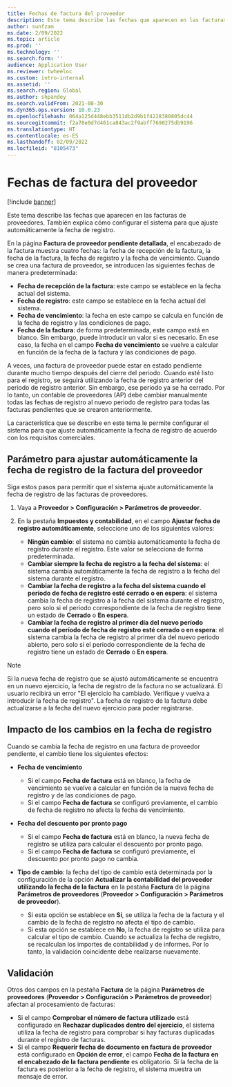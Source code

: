 ```yaml
---
title: Fechas de factura del proveedor
description: Este tema describe las fechas que aparecen en las facturas de proveedores. También explica cómo configurar el sistema para que ajuste automáticamente la fecha de registro.
author: sunfzam
ms.date: 2/09/2022
ms.topic: article
ms.prod: ''
ms.technology: ''
ms.search.form: ''
audience: Application User
ms.reviewer: twheeloc
ms.custom: intro-internal
ms.assetid: ''
ms.search.region: Global
ms.author: shpandey
ms.search.validFrom: 2021-08-30
ms.dyn365.ops.version: 10.0.23
ms.openlocfilehash: 064a125d448ebb3511db2d9b1f4228380805dc44
ms.sourcegitcommit: f2a78e0d7d461ca843ac2f9abff7690275db9196
ms.translationtype: HT
ms.contentlocale: es-ES
ms.lasthandoff: 02/09/2022
ms.locfileid: "8105473"
---
```

# <a name="vendor-invoice-dates"></a>Fechas de factura del proveedor

[!include [banner](../includes/banner.md)]

Este tema describe las fechas que aparecen en las facturas de proveedores. También explica cómo configurar el sistema para que ajuste automáticamente la fecha de registro.

En la página **Factura de proveedor pendiente detallada**, el encabezado de la factura muestra cuatro fechas: la fecha de recepción de la factura, la fecha de la factura, la fecha de registro y la fecha de vencimiento. Cuando se crea una factura de proveedor, se introducen las siguientes fechas de manera predeterminada:

- **Fecha de recepción de la factura**: este campo se establece en la fecha actual del sistema.
- **Fecha de registro**: este campo se establece en la fecha actual del sistema. 
- **Fecha de vencimiento**: la fecha en este campo se calcula en función de la fecha de registro y las condiciones de pago.
- **Fecha de la factura**: de forma predeterminada, este campo está en blanco. Sin embargo, puede introducir un valor si es necesario. En ese caso, la fecha en el campo **Fecha de vencimiento** se vuelve a calcular en función de la fecha de la factura y las condiciones de pago.

A veces, una factura de proveedor puede estar en estado pendiente durante mucho tiempo después del cierre del periodo. Cuando esté listo para el registro, se seguirá utilizando la fecha de registro anterior del periodo de registro anterior. Sin embargo, ese periodo ya se ha cerrado. Por lo tanto, un contable de proveedores (AP) debe cambiar manualmente todas las fechas de registro al nuevo periodo de registro para todas las facturas pendientes que se crearon anteriormente.

La característica que se describe en este tema le permite configurar el sistema para que ajuste automáticamente la fecha de registro de acuerdo con los requisitos comerciales.

## <a name="parameter-for-automatically-adjusting-the-vendor-invoice-posting-date"></a>Parámetro para ajustar automáticamente la fecha de registro de la factura del proveedor

Siga estos pasos para permitir que el sistema ajuste automáticamente la fecha de registro de las facturas de proveedores.

1.  Vaya a **Proveedor \> Configuración \> Parámetros de proveedor**.
2.  En la pestaña **Impuestos y contabilidad**, en el campo **Ajustar fecha de registro automáticamente**, seleccione uno de los siguientes valores:

    - **Ningún cambio**: el sistema no cambia automáticamente la fecha de registro durante el registro. Este valor se selecciona de forma predeterminada.
    - **Cambiar siempre la fecha de registro a la fecha del sistema**: el sistema cambia automáticamente la fecha de registro a la fecha del sistema durante el registro.
    - **Cambiar la fecha de registro a la fecha del sistema cuando el período de fecha de registro esté cerrado o en espera**: el sistema cambia la fecha de registro a la fecha del sistema durante el registro, pero solo si el periodo correspondiente de la fecha de registro tiene un estado de **Cerrado** o **En espera**.
    - **Cambiar la fecha de registro al primer día del nuevo período cuando el período de fecha de registro esté cerrado o en espera**: el sistema cambia la fecha de registro al primer día del nuevo periodo abierto, pero solo si el periodo correspondiente de la fecha de registro tiene un estado de **Cerrado** o **En espera**.

> [!NOTE]
> Si la nueva fecha de registro que se ajustó automáticamente se encuentra en un nuevo ejercicio, la fecha de registro de la factura no se actualizará. El usuario recibirá un error "El ejercicio ha cambiado. Verifique y vuelva a introducir la fecha de registro". La fecha de registro de la factura debe actualizarse a la fecha del nuevo ejercicio para poder registrarse.

## <a name="impact-of-posting-date-changes"></a>Impacto de los cambios en la fecha de registro

Cuando se cambia la fecha de registro en una factura de proveedor pendiente, el cambio tiene los siguientes efectos:

- **Fecha de vencimiento**

    - Si el campo **Fecha de factura** está en blanco, la fecha de vencimiento se vuelve a calcular en función de la nueva fecha de registro y de las condiciones de pago.
    - Si el campo **Fecha de factura** se configuró previamente, el cambio de fecha de registro no afecta la fecha de vencimiento.

- **Fecha del descuento por pronto pago**

    - Si el campo **Fecha de factura** está en blanco, la nueva fecha de registro se utiliza para calcular el descuento por pronto pago.
    - Si el campo **Fecha de factura** se configuró previamente, el descuento por pronto pago no cambia.

- **Tipo de cambio**: la fecha del tipo de cambio está determinada por la configuración de la opción **Actualizar la contabilidad del proveedor utilizando la fecha de la factura** en la pestaña **Factura** de la página **Parámetros de proveedores** (**Proveedor \> Configuración \> Parámetros de proveedor**).

    - Si esta opción se establece en **Sí**, se utiliza la fecha de la factura y el cambio de la fecha de registro no afecta el tipo de cambio.
    - Si esta opción se establece en **No**, la fecha de registro se utiliza para calcular el tipo de cambio. Cuando se actualiza la fecha de registro, se recalculan los importes de contabilidad y de informes. Por lo tanto, la validación coincidente debe realizarse nuevamente.

## <a name="validation"></a>Validación

Otros dos campos en la pestaña **Factura** de la página **Parámetros de proveedores** (**Proveedor \> Configuración \> Parámetros de proveedor**) afectan al procesamiento de facturas:

- Si el campo **Comprobar el número de factura utilizado** está configurado en **Rechazar duplicados dentro del ejercicio**, el sistema utiliza la fecha de registro para comprobar si hay facturas duplicadas durante el registro de facturas.
- Si el campo **Requerir fecha de documento en factura de proveedor** está configurado en **Opción de error**, el campo **Fecha de la factura en el encabezado de la factura pendiente** es obligatorio. Si la fecha de la factura es posterior a la fecha de registro, el sistema muestra un mensaje de error.
